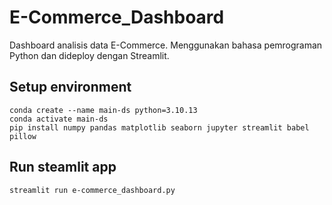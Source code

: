 # E-Commerce_Dashboard
Dashboard analisis data E-Commerce. Menggunakan bahasa pemrograman Python dan dideploy dengan Streamlit.

## Setup environment
```
conda create --name main-ds python=3.10.13
conda activate main-ds
pip install numpy pandas matplotlib seaborn jupyter streamlit babel pillow
```

## Run steamlit app
```
streamlit run e-commerce_dashboard.py
```
